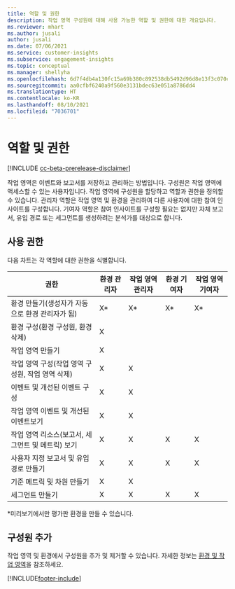 ```yaml
---
title: 역할 및 권한
description: 작업 영역 구성원에 대해 사용 가능한 역할 및 권한에 대한 개요입니다.
ms.reviewer: mhart
ms.author: jusali
author: jusali
ms.date: 07/06/2021
ms.service: customer-insights
ms.subservice: engagement-insights
ms.topic: conceptual
ms.manager: shellyha
ms.openlocfilehash: 6d7f4db4a130fc15a69b380c892538db5492d96d8e13f3c070c6a6b9bd098371
ms.sourcegitcommit: aa0cfbf6240a9f560e3131bdec63e051a8786dd4
ms.translationtype: HT
ms.contentlocale: ko-KR
ms.lasthandoff: 08/10/2021
ms.locfileid: "7036701"
---
```

# <a name="roles-and-permissions"></a>역할 및 권한

[!INCLUDE [cc-beta-prerelease-disclaimer](includes/cc-beta-prerelease-disclaimer.md)]

작업 영역은 이벤트와 보고서를 저장하고 관리하는 방법입니다. 구성원은 작업 영역에 액세스할 수 있는 사용자입니다. 작업 영역에 구성원을 할당하고 역할과 권한을 정의할 수 있습니다. 관리자 역할은 작업 영역 및 환경을 관리하여 다른 사용자에 대한 참여 인사이트를 구성합니다. 기여자 역할은 참여 인사이트를 구성할 필요는 없지만 자체 보고서, 유입 경로 또는 세그먼트를 생성하려는 분석가를 대상으로 합니다.

## <a name="permissions"></a>사용 권한
  
다음 차트는 각 역할에 대한 권한을 식별합니다. 

| 권한 | 환경 관리자 | 작업 영역 관리자 | 환경 기여자 | 작업 영역 기여자 | 
|--|--|--|--|--|
| 환경 만들기(생성자가 자동으로 환경 관리자가 됨) | X* | X* | X* | X* |  
| 환경 구성(환경 구성원, 환경 삭제) | X |  |  |  |  
| 작업 영역 만들기 | X |  |  |  |  
| 작업 영역 구성(작업 영역 구성원, 작업 영역 삭제) | X | X |  |  |  
| 이벤트 및 개선된 이벤트 구성 | X | X | |  |  
| 작업 영역 이벤트 및 개선된 이벤트보기 | X | X | |  |  
| 작업 영역 리소스(보고서, 세그먼트 및 메트릭) 보기| X | X | X | X |  
| 사용자 지정 보고서 및 유입 경로 만들기 | X | X | X | X |  
| 기준 메트릭 및 차원 만들기| X | X |  |  |  
| 세그먼트 만들기| X | X | X | X |  

*미리보기에서만 평가판 환경을 만들 수 있습니다. 

## <a name="add-members"></a>구성원 추가

작업 영역 및 환경에서 구성원을 추가 및 제거할 수 있습니다. 자세한 정보는 [환경 및 작업 영역](manage-environments-workspaces.md)을 참조하세요.


[!INCLUDE[footer-include](../includes/footer-banner.md)]
